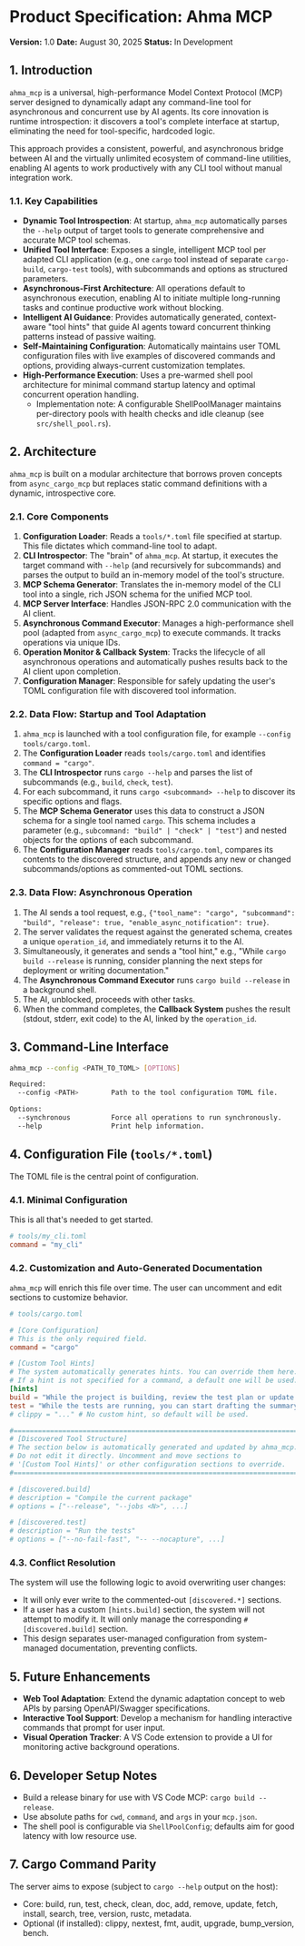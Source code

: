 # Product Specification: Ahma MCP

**Version:** 1.0
**Date:** August 30, 2025
**Status:** In Development

## 1. Introduction

`ahma_mcp` is a universal, high-performance Model Context Protocol (MCP) server designed to dynamically adapt any command-line tool for asynchronous and concurrent use by AI agents. Its core innovation is runtime introspection: it discovers a tool's complete interface at startup, eliminating the need for tool-specific, hardcoded logic.

This approach provides a consistent, powerful, and asynchronous bridge between AI and the virtually unlimited ecosystem of command-line utilities, enabling AI agents to work productively with any CLI tool without manual integration work.

### 1.1. Key Capabilities

- **Dynamic Tool Introspection**: At startup, `ahma_mcp` automatically parses the `--help` output of target tools to generate comprehensive and accurate MCP tool schemas.
- **Unified Tool Interface**: Exposes a single, intelligent MCP tool per adapted CLI application (e.g., one `cargo` tool instead of separate `cargo-build`, `cargo-test` tools), with subcommands and options as structured parameters.
- **Asynchronous-First Architecture**: All operations default to asynchronous execution, enabling AI to initiate multiple long-running tasks and continue productive work without blocking.
- **Intelligent AI Guidance**: Provides automatically generated, context-aware "tool hints" that guide AI agents toward concurrent thinking patterns instead of passive waiting.
- **Self-Maintaining Configuration**: Automatically maintains user TOML configuration files with live examples of discovered commands and options, providing always-current customization templates.
- **High-Performance Execution**: Uses a pre-warmed shell pool architecture for minimal command startup latency and optimal concurrent operation handling.
  - Implementation note: A configurable ShellPoolManager maintains per-directory pools with health checks and idle cleanup (see `src/shell_pool.rs`).

## 2. Architecture

`ahma_mcp` is built on a modular architecture that borrows proven concepts from `async_cargo_mcp` but replaces static command definitions with a dynamic, introspective core.

### 2.1. Core Components

1.  **Configuration Loader**: Reads a `tools/*.toml` file specified at startup. This file dictates which command-line tool to adapt.
2.  **CLI Introspector**: The "brain" of `ahma_mcp`. At startup, it executes the target command with `--help` (and recursively for subcommands) and parses the output to build an in-memory model of the tool's structure.
3.  **MCP Schema Generator**: Translates the in-memory model of the CLI tool into a single, rich JSON schema for the unified MCP tool.
4.  **MCP Server Interface**: Handles JSON-RPC 2.0 communication with the AI client.
5.  **Asynchronous Command Executor**: Manages a high-performance shell pool (adapted from `async_cargo_mcp`) to execute commands. It tracks operations via unique IDs.
6.  **Operation Monitor & Callback System**: Tracks the lifecycle of all asynchronous operations and automatically pushes results back to the AI client upon completion.
7.  **Configuration Manager**: Responsible for safely updating the user's TOML configuration file with discovered tool information.

### 2.2. Data Flow: Startup and Tool Adaptation

1.  `ahma_mcp` is launched with a tool configuration file, for example `--config tools/cargo.toml`.
2.  The **Configuration Loader** reads `tools/cargo.toml` and identifies `command = "cargo"`.
3.  The **CLI Introspector** runs `cargo --help` and parses the list of subcommands (e.g., `build`, `check`, `test`).
4.  For each subcommand, it runs `cargo <subcommand> --help` to discover its specific options and flags.
5.  The **MCP Schema Generator** uses this data to construct a JSON schema for a single tool named `cargo`. This schema includes a parameter (e.g., `subcommand: "build" | "check" | "test"`) and nested objects for the options of each subcommand.
6.  The **Configuration Manager** reads `tools/cargo.toml`, compares its contents to the discovered structure, and appends any new or changed subcommands/options as commented-out TOML sections.

### 2.3. Data Flow: Asynchronous Operation

1.  The AI sends a tool request, e.g., `{"tool_name": "cargo", "subcommand": "build", "release": true, "enable_async_notification": true}`.
2.  The server validates the request against the generated schema, creates a unique `operation_id`, and immediately returns it to the AI.
3.  Simultaneously, it generates and sends a "tool hint," e.g., "While `cargo build --release` is running, consider planning the next steps for deployment or writing documentation."
4.  The **Asynchronous Command Executor** runs `cargo build --release` in a background shell.
5.  The AI, unblocked, proceeds with other tasks.
6.  When the command completes, the **Callback System** pushes the result (stdout, stderr, exit code) to the AI, linked by the `operation_id`.

## 3. Command-Line Interface

```bash
ahma_mcp --config <PATH_TO_TOML> [OPTIONS]

Required:
  --config <PATH>        Path to the tool configuration TOML file.

Options:
  --synchronous          Force all operations to run synchronously.
  --help                 Print help information.
```

## 4. Configuration File (`tools/*.toml`)

The TOML file is the central point of configuration.

### 4.1. Minimal Configuration

This is all that's needed to get started.

```toml
# tools/my_cli.toml
command = "my_cli"
```

### 4.2. Customization and Auto-Generated Documentation

`ahma_mcp` will enrich this file over time. The user can uncomment and edit sections to customize behavior.

```toml
# tools/cargo.toml

# [Core Configuration]
# This is the only required field.
command = "cargo"

# [Custom Tool Hints]
# The system automatically generates hints. You can override them here.
# If a hint is not specified for a command, a default one will be used.
[hints]
build = "While the project is building, review the test plan or update the documentation."
test = "While the tests are running, you can start drafting the summary of the changes."
# clippy = "..." # No custom hint, so default will be used.

#=======================================================================#
# [Discovered Tool Structure]                                           #
# The section below is automatically generated and updated by ahma_mcp. #
# Do not edit it directly. Uncomment and move sections to               #
# '[Custom Tool Hints]' or other configuration sections to override.    #
#=======================================================================#

# [discovered.build]
# description = "Compile the current package"
# options = ["--release", "--jobs <N>", ...]

# [discovered.test]
# description = "Run the tests"
# options = ["--no-fail-fast", "-- --nocapture", ...]
```

### 4.3. Conflict Resolution

The system will use the following logic to avoid overwriting user changes:

- It will only ever write to the commented-out `[discovered.*]` sections.
- If a user has a custom `[hints.build]` section, the system will not attempt to modify it. It will only manage the corresponding `# [discovered.build]` section.
- This design separates user-managed configuration from system-managed documentation, preventing conflicts.

## 5. Future Enhancements

- **Web Tool Adaptation**: Extend the dynamic adaptation concept to web APIs by parsing OpenAPI/Swagger specifications.
- **Interactive Tool Support**: Develop a mechanism for handling interactive commands that prompt for user input.
- **Visual Operation Tracker**: A VS Code extension to provide a UI for monitoring active background operations.

## 6. Developer Setup Notes

- Build a release binary for use with VS Code MCP: `cargo build --release`.
- Use absolute paths for `cwd`, `command`, and `args` in your `mcp.json`.
- The shell pool is configurable via `ShellPoolConfig`; defaults aim for good latency with low resource use.

## 7. Cargo Command Parity

The server aims to expose (subject to `cargo --help` output on the host):

- Core: build, run, test, check, clean, doc, add, remove, update, fetch, install, search, tree, version, rustc, metadata.
- Optional (if installed): clippy, nextest, fmt, audit, upgrade, bump_version, bench.
